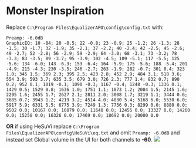 # Monster Inspiration
Replace `C:\Program Files\EqualizerAPO\config\config.txt` with:
```
Preamp: -6.0dB
GraphicEQ: 10 -84; 20 -0.5; 22 -0.8; 23 -0.9; 25 -1.2; 26 -1.3; 28 -1.5; 30 -1.7; 32 -1.9; 35 -2.1; 37 -2.2; 40 -2.4; 42 -2.5; 45 -2.6; 49 -2.7; 52 -2.8; 56 -2.9; 59 -2.9; 64 -3.0; 68 -3.1; 73 -3.2; 78 -3.3; 83 -3.5; 89 -3.7; 95 -3.9; 102 -4.5; 109 -5.1; 117 -5.5; 125 -5.6; 134 -6.0; 143 -6.3; 153 -6.4; 164 -5.9; 175 -5.6; 188 -5.4; 201 -4.9; 215 -4.3; 230 -3.5; 246 -2.7; 263 -1.9; 282 -0.7; 301 0.4; 323 1.0; 345 1.5; 369 2.3; 395 2.5; 423 2.8; 452 2.9; 484 3.1; 518 3.6; 554 3.9; 593 3.7; 635 3.5; 679 3.0; 726 2.3; 777 1.4; 832 0.7; 890 0.2; 952 0.1; 1019 -0.1; 1090 -0.3; 1167 -0.4; 1248 -0.3; 1336 0.1; 1429 0.5; 1529 0.8; 1636 1.0; 1751 1.1; 1873 1.2; 2004 1.5; 2145 1.6; 2295 1.6; 2455 1.7; 2627 2.1; 2811 2.0; 3008 1.7; 3219 1.1; 3444 0.6; 3685 0.7; 3943 1.2; 4219 3.2; 4514 4.0; 4830 5.4; 5168 6.0; 5530 6.0; 5917 5.9; 6331 5.5; 6775 3.9; 7249 1.3; 7756 0.3; 8299 0.0; 8880 0.0; 9502 0.0; 10167 0.0; 10879 0.0; 11640 0.0; 12455 0.0; 13327 0.0; 14260 0.0; 15258 0.0; 16326 0.0; 17469 0.0; 18692 0.0; 20000 0.0
```
**OR** if using HeSuVi replace `C:\Program Files\EqualizerAPO\config\HeSuVi\eq.txt` and omit `Preamp: -6.0dB` and instead set Global volume in the UI for both channels to **-60**.
![](https://raw.githubusercontent.com/jaakkopasanen/AutoEq/master/results/Headphone.com/innerfidelity/onear/Monster%20Inspiration/Monster%20Inspiration.png)